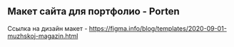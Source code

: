 ## Макет сайта для портфолио - Porten

Ссылка на дизайн макет - https://figma.info/blog/templates/2020-09-01-muzhskoj-magazin.html

